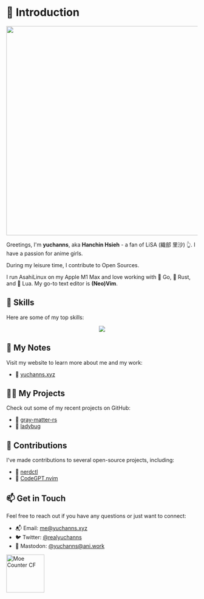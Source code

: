 # 👋 Introduction

<p align="center">
  <img src="https://yuchanns.xyz/images/LiSA2.webp" width=550 />
</p>

Greetings, I'm **yuchanns**, aka **Hanchin Hsieh** - a fan of LiSA (織部 里沙) 👆. I have a passion for anime girls.

During my leisure time, I contribute to Open Sources.

I run AsahiLinux on my Apple M1 Max and love working with 🐹 Go, 🦀 Rust, and 🌙 Lua. My go-to text editor is **(Neo)Vim**.

## 🔧 Skills

Here are some of my top skills:

<p align="center">
  <img src="https://skillicons.dev/icons?i=go,rust,linux,neovim,kubernetes,docker,typescript,vue,php&perline=3" />
</p>

## 💼 My Notes

Visit my website to learn more about me and my work:

- 📝 [yuchanns.xyz](https://yuchanns.xyz)

## 👨‍💻 My Projects

Check out some of my recent projects on GitHub:

- 🦀 [gray-matter-rs](https://github.com/the-alchemists-of-arland/gray-matter-rs)
- 🐞 [ladybug](https://github.com/ladybugos/ladybug)

## 🤝 Contributions

I've made contributions to several open-source projects, including:

- 🐳 [nerdctl](https://github.com/containerd/nerdctl)
- 🤖 [CodeGPT.nvim](https://github.com/dpayne/CodeGPT.nvim)

## 📫 Get in Touch

Feel free to reach out if you have any questions or just want to connect:

- 📬 Email: [me@yuchanns.xyz](mailto:me@yuchanns.xyz)
- 🐦 Twitter: [@realyuchanns](https://twitter.com/realyuchanns)
- 🐘 Mastodon: [@yuchanns@ani.work](https://ani.work/@yuchanns)

<img height="100" src="https://musume.yuchanns.xyz/yuchanns:home" alt="Moe Counter CF">
